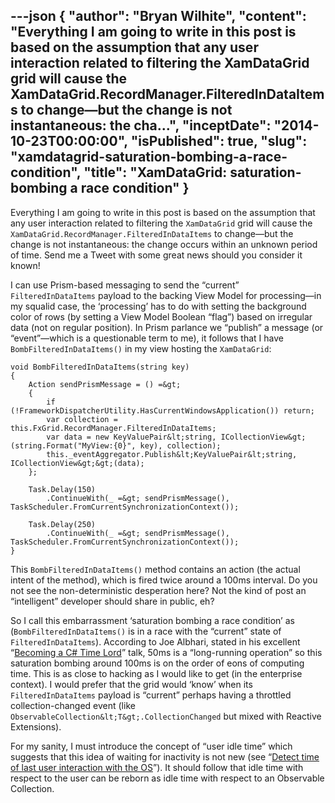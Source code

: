 ---json
{
  "author": "Bryan Wilhite",
  "content": "Everything I am going to write in this post is based on the assumption that any user interaction related to filtering the XamDataGrid grid will cause the XamDataGrid.RecordManager.FilteredInDataItems to change—but the change is not instantaneous: the cha...",
  "inceptDate": "2014-10-23T00:00:00",
  "isPublished": true,
  "slug": "xamdatagrid-saturation-bombing-a-race-condition",
  "title": "XamDataGrid: saturation-bombing a race condition"
}
---

Everything I am going to write in this post is based on the assumption that any user interaction related to filtering the `XamDataGrid` grid will cause the `XamDataGrid.RecordManager.FilteredInDataItems` to change—but the change is not instantaneous: the change occurs within an unknown period of time. Send me a Tweet with some great news should you consider it known!

I can use Prism-based messaging to send the “current” `FilteredInDataItems` payload to the backing View Model for processing—in my squalid case, the ‘processing’ has to do with setting the background color of rows (by setting a View Model Boolean “flag”) based on irregular data (not on regular position). In Prism parlance we “publish” a message (or “event”—which is a questionable term to me), it follows that I have `BombFilteredInDataItems()` in my view hosting the `XamDataGrid`:

    void BombFilteredInDataItems(string key)
    {
        Action sendPrismMessage = () =&gt;
        {
            if (!FrameworkDispatcherUtility.HasCurrentWindowsApplication()) return;
            var collection = this.FxGrid.RecordManager.FilteredInDataItems;
            var data = new KeyValuePair&lt;string, ICollectionView&gt;(string.Format("MyView:{0}", key), collection);
            this._eventAggregator.Publish&lt;KeyValuePair&lt;string, ICollectionView&gt;&gt;(data);
        };

        Task.Delay(150)
            .ContinueWith(_ =&gt; sendPrismMessage(), TaskScheduler.FromCurrentSynchronizationContext());

        Task.Delay(250)
            .ContinueWith(_ =&gt; sendPrismMessage(), TaskScheduler.FromCurrentSynchronizationContext());
    }

This `BombFilteredInDataItems()` method contains an action (the actual intent of the method), which is fired twice around a 100ms interval. Do you not see the non-deterministic desperation here? Not the kind of post an “intelligent” developer should share in public, eh?

So I call this embarrassment ‘saturation bombing a race condition’ as (`BombFilteredInDataItems()` is in a race with the “current” state of `FilteredInDataItems`). According to Joe Albhari, stated in his excellent “[Becoming a C# Time Lord](http://channel9.msdn.com/Events/TechEd/Australia/2013/DEV422)” talk, 50ms is a “long-running operation” so this saturation bombing around 100ms is on the order of eons of computing time. This is as close to hacking as I would like to get (in the enterprise context). I would prefer that the grid would ‘know’ when its `FilteredInDataItems` payload is “current” perhaps having a throttled collection-changed event (like `ObservableCollection&lt;T&gt;.CollectionChanged` but mixed with Reactive Extensions).

For my sanity, I must introduce the concept of “user idle time” which suggests that this idea of waiting for inactivity is not new (see “[Detect time of last user interaction with the OS](http://stackoverflow.com/questions/1037595/c-sharp-detect-time-of-last-user-interaction-with-the-os)”). It should follow that idle time with respect to the user can be reborn as idle time with respect to an Observable Collection.
